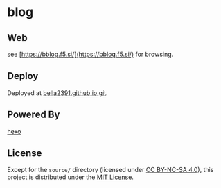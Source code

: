# blog

## Web
see [https://bblog.f5.si/](https://bblog.f5.si/) for browsing.

## Deploy
Deployed at [bella2391.github.io.git](https://github.com/bella2391/bella2391.github.io/).  

## Powered By
[hexo](https://github.com/hexojs/hexo)

## License
Except for the `source/` directory (licensed under [CC BY-NC-SA 4.0](source/LICENSE.txt)), this project is distributed under the [MIT License](LICENSE.txt).
